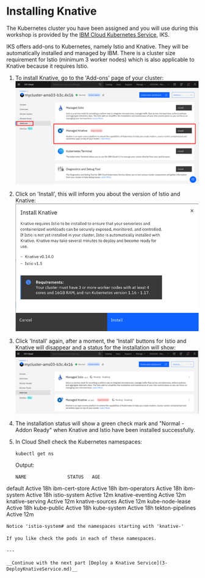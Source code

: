 # Installing Knative

The Kubernetes cluster you have been assigned and you will use during this workshop is provided by the [IBM Cloud Kubernetes Service](https://cloud.ibm.com/docs/containers?topic=containers-getting-started), IKS. 

IKS offers add-ons to Kubernetes, namely Istio and Knative. They will be automatically installed and managed by IBM. There is a cluster size requirement for Istio (minimum 3 worker nodes) which is also applicable to Knative because it requires Istio.

1. To install Knative, go to the 'Add-ons' page of your cluster:
   ![IKS add-ons](images/add-ons.png)
   
1. Click on 'Install', this will inform you about the version of Istio and Knative:
   ![IKS add-ons](images/knative-add-on.png)
   
1. Click 'Install' again, after a moment, the 'Install' buttons for Istio and Knative will disappear and a status for the installation will show:
   ![IKS add-ons](images/add-ons-2.png)
      
1. The installation status will show a green check mark and "Normal - Addon Ready"
when Knative and Istio have been installed successfully.

1. In Cloud Shell check the Kubernetes namespaces:

   ```
   kubectl get ns
   ```
   Output:
   ```
   NAME               STATUS   AGE
default            Active   18h
ibm-cert-store     Active   18h
ibm-operators      Active   18h
ibm-system         Active   18h
istio-system       Active   12m
knative-eventing   Active   12m
knative-serving    Active   12m
knative-sources    Active   12m
kube-node-lease    Active   18h
kube-public        Active   18h
kube-system        Active   18h
tekton-pipelines   Active   12m
   ```
   Notice 'istio-system# and the namespaces starting with 'knative-'
   
   If you like check the pods in each of these namespaces.
   
---

__Continue with the next part [Deploy a Knative Service](3-DeployKnativeService.md)__      

